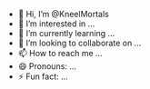 - 👋 Hi, I’m @KneelMortals
- 👀 I’m interested in ...
- 🌱 I’m currently learning ...
- 💞️ I’m looking to collaborate on ...
- 📫 How to reach me ...
- 😄 Pronouns: ...
- ⚡ Fun fact: ...

<!---
KneelMortals/KneelMortals is a ✨ special ✨ repository because its `README.md` (this file) appears on your GitHub profile.
You can click the Preview link to take a look at your changes.
--->
